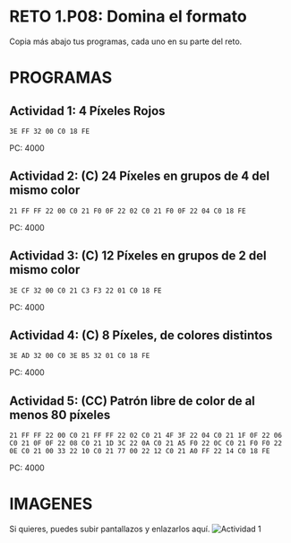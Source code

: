 # RETO 1.P08: Domina el formato
Copia más abajo tus programas, cada uno en su parte del reto.

# PROGRAMAS

## Actividad 1: 4 Píxeles Rojos
```
3E FF 32 00 C0 18 FE
```
PC: 4000

## Actividad 2: (C) 24 Píxeles en grupos de 4 del mismo color
```
21 FF FF 22 00 C0 21 F0 0F 22 02 C0 21 F0 0F 22 04 C0 18 FE
```
PC: 4000

## Actividad 3: (C) 12 Píxeles en grupos de 2 del mismo color
```
3E CF 32 00 C0 21 C3 F3 22 01 C0 18 FE
```
PC: 4000

## Actividad 4: (C) 8 Píxeles, de colores distintos
```
3E AD 32 00 C0 3E B5 32 01 C0 18 FE
```
PC: 4000

## Actividad 5: (CC) Patrón libre de color de al menos 80 píxeles
```
21 FF FF 22 00 C0 21 FF FF 22 02 C0 21 4F 3F 22 04 C0 21 1F 0F 22 06 C0 21 0F 0F 22 08 C0 21 1D 3C 22 0A C0 21 A5 F0 22 0C C0 21 F0 F0 22 0E C0 21 00 33 22 10 C0 21 77 00 22 12 C0 21 A0 FF 22 14 C0 18 FE
```
PC: 4000

# IMAGENES
Si quieres, puedes subir pantallazos y enlazarlos aquí.
![Actividad 1](/pixelrojo.png)


